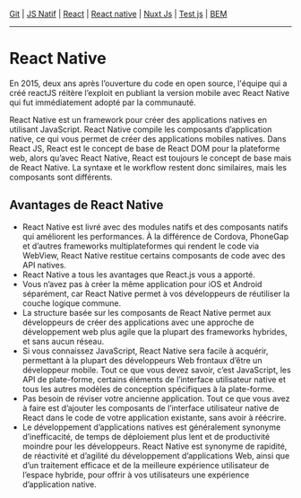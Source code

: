 [Git](https://github.com/d0ganoo/Docs/blob/master/git.md) | [JS Natif](https://github.com/d0ganoo/Docs/blob/master/JS_Natif.md)   | [React](https://github.com/d0ganoo/Docs/blob/master/react.md) | [React native](https://github.com/d0ganoo/Docs/blob/master/react_native.md) | [Nuxt Js](https://github.com/d0ganoo/Docs/blob/master/nuxt.md) | [Test js](https://github.com/d0ganoo/Docs/blob/master/testJS.md) | [BEM](https://github.com/d0ganoo/Docs/blob/master/BEM.md)
* * * 

# React Native

En 2015, deux ans après l’ouverture du code en open source, l'équipe qui a créé reactJS réitère l’exploit en publiant la version mobile avec React Native qui fut immédiatement adopté par la communauté.

React Native est un framework pour créer des applications natives en utilisant JavaScript. React Native compile les composants d’application native, ce qui vous permet de créer des applications mobiles natives. Dans React JS, React est le concept de base de React DOM pour la plateforme web, alors qu’avec React Native, React est toujours le concept de base mais de React Native. La syntaxe et le workflow restent donc similaires, mais les composants sont différents.
 
## Avantages de React Native

- React Native est livré avec des modules natifs et des composants natifs qui améliorent les performances. À la différence de Cordova, PhoneGap et d’autres frameworks multiplateformes qui rendent le code via WebView, React Native restitue certains composants de code avec des API natives.
- React Native a tous les avantages que React.js vous a apporté.
- Vous n’avez pas à créer la même application pour iOS et Android séparément, car React Native permet à vos développeurs de réutiliser la couche logique commune.
- La structure basée sur les composants de React Native permet aux développeurs de créer des applications avec une approche de développement web plus agile que la plupart des frameworks hybrides, et sans aucun réseau.
- Si vous connaissez JavaScript, React Native sera facile à acquérir, permettant à la plupart des développeurs Web frontaux d’être un développeur mobile. Tout ce que vous devez savoir, c’est JavaScript, les API de plate-forme, certains éléments de l’interface utilisateur native et tous les autres modèles de conception spécifiques à la plate-forme.
- Pas besoin de réviser votre ancienne application. Tout ce que vous avez à faire est d’ajouter les composants de l’interface utilisateur native de React dans le code de votre application existante, sans avoir à réécrire.
- Le développement d’applications natives est généralement synonyme d’inefficacité, de temps de déploiement plus lent et de productivité moindre pour les développeurs. React Native est synonyme de rapidité, de réactivité et d’agilité du développement d’applications Web, ainsi que d’un traitement efficace et de la meilleure expérience utilisateur de l’espace hybride, pour offrir à vos utilisateurs une expérience d’application native.
